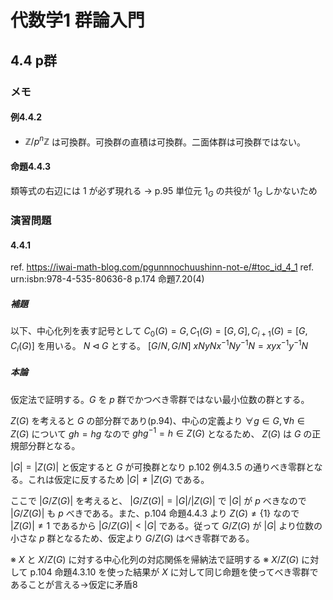 # 代数学1 群論入門

## 4.4 p群

### メモ

#### 例4.4.2

* $\mathbb{Z}/p^n\mathbb{Z}$ は可換群。可換群の直積は可換群。二面体群は可換群ではない。

#### 命題4.4.3

類等式の右辺には $1$ が必ず現れる → p.95 単位元 $1_G$ の共役が $1_G$ しかないため

### 演習問題

#### 4.4.1

ref. https://iwai-math-blog.com/pgunnnochuushinn-not-e/#toc_id_4_1
ref. urn:isbn:978-4-535-80636-8 p.174 命題7.20(4)

##### 補題

以下、中心化列を表す記号として $C_0(G)=G, C_1(G)=[G,G], C_{i+1}(G)=[G,C_{i}(G)]$ を用いる。
$N\triangleleft G$ とする。
$[G/N,G/N]$ $xNyNx^{-1}Ny^{-1}N=xyx^{-1}y^{-1}N$

##### 本論

仮定法で証明する。$G$ を $p$ 群でかつべき零群ではない最小位数の群とする。

$Z(G)$ を考えると $G$ の部分群であり(p.94)、中心の定義より $\forall g\in G, \forall h\in Z(G)$ について $gh=hg$ なので $ghg^{-1}=h\in Z(G)$ となるため、 $Z(G)$ は $G$ の正規部分群となる。

$|G|=|Z(G)|$ と仮定すると $G$ が可換群となり p.102 例4.3.5 の通りべき零群となる。これは仮定に反するため $|G|\neq|Z(G)$ である。

ここで $|G/Z(G)|$ を考えると、 $|G/Z(G)|=|G|/|Z(G)|$ で $|G|$ が $p$ べきなので $|G/Z(G)|$ も $p$ べきである。また、p.104 命題4.4.3 より $Z(G)\neq\lbrace1\rbrace$ なので $|Z(G)|\neq1$ であるから $|G/Z(G)|\lt|G|$ である。従って $G/Z(G)$ が $|G|$ より位数の小さな $p$ 群となるため、仮定より $G/Z(G)$ はべき零群である。

※ $X$ と $X/Z(G)$ に対する中心化列の対応関係を帰納法で証明する
※ $X/Z(G)$ に対して p.104 命題4.3.10 を使った結果が $X$ に対して同じ命題を使ってべき零群であることが言える→仮定に矛盾8